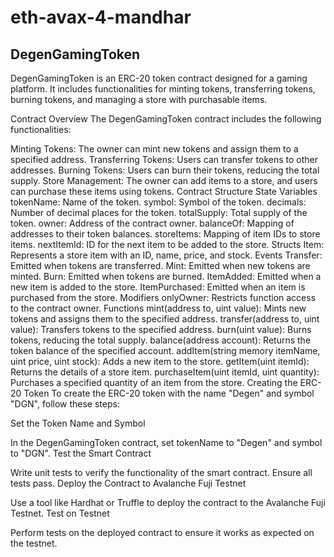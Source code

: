 # eth-avax-4-mandhar

## DegenGamingToken
DegenGamingToken is an ERC-20 token contract designed for a gaming platform. It includes functionalities for minting tokens, transferring tokens, burning tokens, and managing a store with purchasable items.

Contract Overview
The DegenGamingToken contract includes the following functionalities:

Minting Tokens: The owner can mint new tokens and assign them to a specified address.
Transferring Tokens: Users can transfer tokens to other addresses.
Burning Tokens: Users can burn their tokens, reducing the total supply.
Store Management: The owner can add items to a store, and users can purchase these items using tokens.
Contract Structure
State Variables
tokenName: Name of the token.
symbol: Symbol of the token.
decimals: Number of decimal places for the token.
totalSupply: Total supply of the token.
owner: Address of the contract owner.
balanceOf: Mapping of addresses to their token balances.
storeItems: Mapping of item IDs to store items.
nextItemId: ID for the next item to be added to the store.
Structs
Item: Represents a store item with an ID, name, price, and stock.
Events
Transfer: Emitted when tokens are transferred.
Mint: Emitted when new tokens are minted.
Burn: Emitted when tokens are burned.
ItemAdded: Emitted when a new item is added to the store.
ItemPurchased: Emitted when an item is purchased from the store.
Modifiers
onlyOwner: Restricts function access to the contract owner.
Functions
mint(address to, uint value): Mints new tokens and assigns them to the specified address.
transfer(address to, uint value): Transfers tokens to the specified address.
burn(uint value): Burns tokens, reducing the total supply.
balance(address account): Returns the token balance of the specified account.
addItem(string memory itemName, uint price, uint stock): Adds a new item to the store.
getItem(uint itemId): Returns the details of a store item.
purchaseItem(uint itemId, uint quantity): Purchases a specified quantity of an item from the store.
Creating the ERC-20 Token
To create the ERC-20 token with the name "Degen" and symbol "DGN", follow these steps:

Set the Token Name and Symbol

In the DegenGamingToken contract, set tokenName to "Degen" and symbol to "DGN".
Test the Smart Contract

Write unit tests to verify the functionality of the smart contract. Ensure all tests pass.
Deploy the Contract to Avalanche Fuji Testnet

Use a tool like Hardhat or Truffle to deploy the contract to the Avalanche Fuji Testnet.
Test on Testnet

Perform tests on the deployed contract to ensure it works as expected on the testnet.

